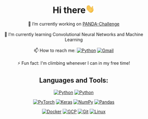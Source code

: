 <h1 align="center"> Hi there<img src="https://raw.githubusercontent.com/ABSphreak/ABSphreak/master/gifs/Hi.gif" width="30px"></h1>
    <p align="center"> 
    🔭 I’m currently working on <a href="https://www.kaggle.com/c/prostate-cancer-grade-assessment">PANDA-Challenge</a></br></br>
    🌱 I’m currently learning Convolutional Neural Networks and Machine Learning</br></br>
    📫 How to reach me:
     <a href="https://www.linkedin.com/in/ivannovgorodtsev/"><img alt="Python" src="https://img.shields.io/badge/LinkedIn-0077B5?style=for-the-badge&logo=linkedin&logoColor=white"></a>
     <a href="mailto:ivan.novgorodtsev@gmail.com"><img alt="Gmail" src="https://img.shields.io/badge/Gmail-D14836?style=for-the-badge&logo=gmail&logoColor=white" /></a>
     </br></br>
    ⚡ Fun fact: I'm climbing whenever I can in my free time!</br>
    </p>
</p>


<h2 align="center">Languages and Tools:</h3>
<p align="center">
    <a href="https://www.python.org/"><img alt="Python" src="https://img.shields.io/badge/Python-3776AB?style=for-the-badge&logo=python&logoColor=white" /></a>
    <a href="https://isocpp.org/"><img alt="Python" src="https://img.shields.io/badge/C%2B%2B-00599C?style=for-the-badge&logo=c%2B%2B&logoColor=white" /></a>
</p>

<p align="center">
 <a href="https://pytorch.org/"><img alt="PyTorch" src="https://img.shields.io/badge/PyTorch-%23EE4C2C.svg?&style=for-the-badge&logo=PyTorch&logoColor=white" /></a>
 <a href="https://keras.io/"><img alt="Keras" src="https://img.shields.io/badge/Keras-%23D00000.svg?&style=for-the-badge&logo=Keras&logoColor=white"/></a>
 <a href="https://numpy.org/"><img alt="NumPy" src="https://img.shields.io/badge/numpy-%23013243.svg?&style=for-the-badge&logo=numpy&logoColor=white"/></a>
 <a href="https://pandas.pydata.org/"><img alt="Pandas" src="https://img.shields.io/badge/pandas-%23150458.svg?&style=for-the-badge&logo=pandas&logoColor=white"/></a>
</p>
<p align="center">
 <a href="https://www.docker.com/"><img alt="Docker" src="https://img.shields.io/badge/Docker-2CA5E0?style=for-the-badge&logo=docker&logoColor=white"/></a>
 <a href="https://cloud.google.com/gcp"><img alt="GCP" src="https://img.shields.io/badge/Google_Cloud-4285F4?style=for-the-badge&logo=google-cloud&logoColor=white"/></a>
 <a href="https://git-scm.com/"><img alt="Git" src="https://img.shields.io/badge/Git-F05032?style=for-the-badge&logo=git&logoColor=white"/></a> 
 <a href="https://www.djangoproject.com/"><img alt="Linux" src="https://img.shields.io/badge/Linux-FCC624?style=for-the-badge&logo=linux&logoColor=black"/></a> 
</p>
    
  
